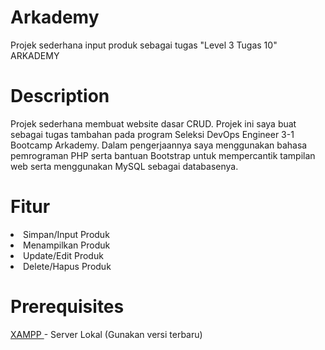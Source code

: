 # Arkademy
Projek sederhana input produk sebagai tugas "Level 3 Tugas 10" ARKADEMY

# Description
Projek sederhana membuat website dasar CRUD.
Projek ini saya buat sebagai tugas tambahan pada program Seleksi DevOps Engineer 3-1 Bootcamp Arkademy.
Dalam pengerjaannya saya menggunakan bahasa pemrograman PHP serta bantuan Bootstrap untuk mempercantik tampilan web serta menggunakan MySQL sebagai databasenya.

# Fitur
<li>Simpan/Input Produk</li>
<li>Menampilkan Produk</li>
<li>Update/Edit Produk</li>
<li>Delete/Hapus Produk</li>

# Prerequisites
<a href="https://www.apachefriends.org/download.html"> XAMPP </a> - Server Lokal (Gunakan versi terbaru)
